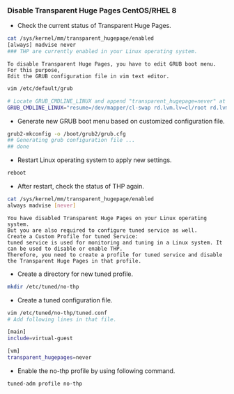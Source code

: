 ### Disable Transparent Huge Pages CentOS/RHEL 8

- Check the current status of Transparent Huge Pages.
```sh
cat /sys/kernel/mm/transparent_hugepage/enabled
[always] madvise never
### THP are currently enabled in your Linux operating system.
```
```doc
To disable Transparent Huge Pages, you have to edit GRUB boot menu. For this purpose, 
Edit the GRUB configuration file in vim text editor.
```
```sh
vim /etc/default/grub

# Locate GRUB_CMDLINE_LINUX and append "transparent_hugepage=never" at the end of that line.
GRUB_CMDLINE_LINUX="resume=/dev/mapper/cl-swap rd.lvm.lv=cl/root rd.lvm.lv=cl/swap rhgb quiet transparent_hugepage=never"
```
- Generate new GRUB boot menu based on customized configuration file.
```sh
grub2-mkconfig -o /boot/grub2/grub.cfg
## Generating grub configuration file ...
## done
```
- Restart Linux operating system to apply new settings.
```sh
reboot
```
- After restart, check the status of THP again.
```sh
cat /sys/kernel/mm/transparent_hugepage/enabled
always madvise [never]
```
```
You have disabled Transparent Huge Pages on your Linux operating system. 
But you are also required to configure tuned service as well.
Create a Custom Profile for tuned Service:
tuned service is used for monitoring and tuning in a Linux system. It can be used to disable or enable THP.
Therefore, you need to create a profile for tuned service and disable the Transparent Huge Pages in that profile.
```
- Create a directory for new tuned profile.
```sh
mkdir /etc/tuned/no-thp
```
- Create a tuned configuration file.
```sh
vim /etc/tuned/no-thp/tuned.conf
# Add following lines in that file.

[main]
include=virtual-guest

[vm]
transparent_hugepages=never

```
- Enable the no-thp profile by using following command.
```sh
tuned-adm profile no-thp
```
